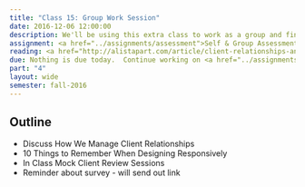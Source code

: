```yaml
---
title: "Class 15: Group Work Session"
date: 2016-12-06 12:00:00
description: We'll be using this extra class to work as a group and finish the final assignments.
assignment: <a href="../assignments/assessment">Self & Group Assessment</a>
reading: <a href="http://alistapart.com/article/client-relationships-and-the-multi-device-web">Client Relationships and the Multi-Device Web</a>
due: Nothing is due today.  Continue working on <a href="../assignments/templates">HTML/CSS Templates</a>, <a href="../assignments/styleguide">Pattern Library</a> and <a href="../assignments/timeline-presentation">Project Timeline, Presentation & Critiques</a>
part: "4"
layout: wide
semester: fall-2016
---
```


## Outline

* Discuss How We Manage Client Relationships
* 10 Things to Remember When Designing Responsively
* In Class Mock Client Review Sessions
* Reminder about survey - will send out link
